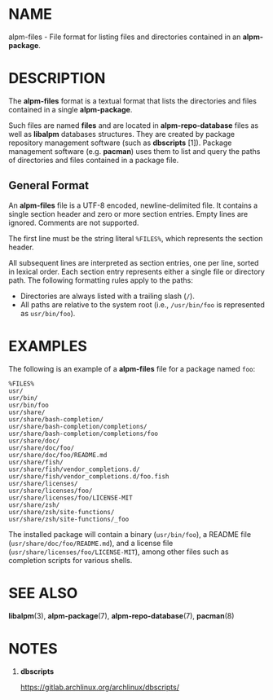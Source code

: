 # NAME

alpm-files - File format for listing files and directories contained in an **alpm-package**.

# DESCRIPTION

The **alpm-files** format is a textual format that lists the directories and files contained in a single **alpm-package**.

Such files are named **files** and are located in **alpm-repo-database** files as well as **libalpm** databases structures.
They are created by package repository management software (such as **dbscripts** [1]).
Package management software (e.g. **pacman**) uses them to list and query the paths of directories and files contained in a package file.

## General Format

An **alpm-files** file is a UTF-8 encoded, newline-delimited file.
It contains a single section header and zero or more section entries.
Empty lines are ignored.
Comments are not supported.

The first line must be the string literal `%FILES%`, which represents the section header.

All subsequent lines are interpreted as section entries, one per line, sorted in lexical order.
Each section entry represents either a single file or directory path.
The following formatting rules apply to the paths:

- Directories are always listed with a trailing slash (`/`).
- All paths are relative to the system root (i.e., `/usr/bin/foo` is represented as `usr/bin/foo`).

# EXAMPLES

The following is an example of a **alpm-files** file for a package named `foo`:

```text
%FILES%
usr/
usr/bin/
usr/bin/foo
usr/share/
usr/share/bash-completion/
usr/share/bash-completion/completions/
usr/share/bash-completion/completions/foo
usr/share/doc/
usr/share/doc/foo/
usr/share/doc/foo/README.md
usr/share/fish/
usr/share/fish/vendor_completions.d/
usr/share/fish/vendor_completions.d/foo.fish
usr/share/licenses/
usr/share/licenses/foo/
usr/share/licenses/foo/LICENSE-MIT
usr/share/zsh/
usr/share/zsh/site-functions/
usr/share/zsh/site-functions/_foo
```

The installed package will contain a binary (`usr/bin/foo`), a README file (`usr/share/doc/foo/README.md`), and a license file (`usr/share/licenses/foo/LICENSE-MIT`), among other files such as completion scripts for various shells.

# SEE ALSO

**libalpm**(3), **alpm-package**(7), **alpm-repo-database**(7), **pacman**(8)

# NOTES

1. **dbscripts**

   <https://gitlab.archlinux.org/archlinux/dbscripts/>
